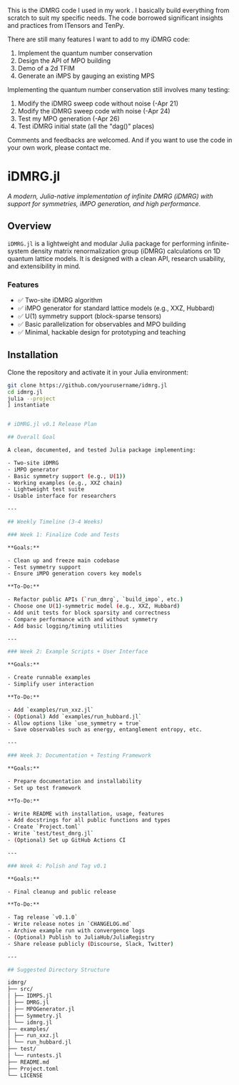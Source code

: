 This is the iDMRG code I used in my work . I basically build everything from scratch to suit my specific needs. The code borrowed significant insights and practices from ITensors and TenPy.

There are still many features I want to add to my iDMRG code:
1. Implement the quantum number conservation
2. Design the API of MPO building
3. Demo of a 2d TFIM
4. Generate an iMPS by gauging an existing MPS



Implementing the quantum number conservation still involves many testing:
1. Modify the iDMRG sweep code without noise (-Apr 21)
2. Modify the iDMRG sweep code with noise  (-Apr 24)
3. Test my MPO generation (-Apr 26)
4. Test iDMRG initial state (all the "dag()" places)


Comments and feedbacks are welcomed. And if you want to use the code in your own work, please contact me.

# iDMRG.jl

*A modern, Julia-native implementation of infinite DMRG (iDMRG) with support for symmetries, iMPO generation, and high performance.*

## Overview

`iDMRG.jl` is a lightweight and modular Julia package for performing infinite-system density matrix renormalization group (iDMRG) calculations on 1D quantum lattice models. It is designed with a clean API, research usability, and extensibility in mind.

### Features

- ✅ Two-site iDMRG algorithm
- ✅ iMPO generator for standard lattice models (e.g., XXZ, Hubbard)
- ✅ U(1) symmetry support (block-sparse tensors)
- ✅ Basic parallelization for observables and MPO building
- ✅ Minimal, hackable design for prototyping and teaching

## Installation

Clone the repository and activate it in your Julia environment:

```bash
git clone https://github.com/yourusername/idmrg.jl
cd idmrg.jl
julia --project
] instantiate


# iDMRG.jl v0.1 Release Plan

## Overall Goal

A clean, documented, and tested Julia package implementing:

- Two-site iDMRG
- iMPO generator
- Basic symmetry support (e.g., U(1))
- Working examples (e.g., XXZ chain)
- Lightweight test suite
- Usable interface for researchers

---

## Weekly Timeline (3-4 Weeks)

### Week 1: Finalize Code and Tests

**Goals:**

- Clean up and freeze main codebase
- Test symmetry support
- Ensure iMPO generation covers key models

**To-Do:**

- Refactor public APIs (`run_dmrg`, `build_impo`, etc.)
- Choose one U(1)-symmetric model (e.g., XXZ, Hubbard)
- Add unit tests for block sparsity and correctness
- Compare performance with and without symmetry
- Add basic logging/timing utilities

---

### Week 2: Example Scripts + User Interface

**Goals:**

- Create runnable examples
- Simplify user interaction

**To-Do:**

- Add `examples/run_xxz.jl`
- (Optional) Add `examples/run_hubbard.jl`
- Allow options like `use_symmetry = true`
- Save observables such as energy, entanglement entropy, etc.

---

### Week 3: Documentation + Testing Framework

**Goals:**

- Prepare documentation and installability
- Set up test framework

**To-Do:**

- Write README with installation, usage, features
- Add docstrings for all public functions and types
- Create `Project.toml`
- Write `test/test_dmrg.jl`
- (Optional) Set up GitHub Actions CI

---

### Week 4: Polish and Tag v0.1

**Goals:**

- Final cleanup and public release

**To-Do:**

- Tag release `v0.1.0`
- Write release notes in `CHANGELOG.md`
- Archive example run with convergence logs
- (Optional) Publish to JuliaHub/JuliaRegistry
- Share release publicly (Discourse, Slack, Twitter)

---

## Suggested Directory Structure

idmrg/
├── src/
│ ├── IDMPS.jl
│ ├── DMRG.jl
│ ├── MPOGenerator.jl
│ ├── Symmetry.jl
│ └── idmrg.jl
├── examples/
│ ├── run_xxz.jl
│ └── run_hubbard.jl
├── test/
│ └── runtests.jl
├── README.md
├── Project.toml
└── LICENSE
